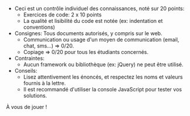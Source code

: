 - Ceci est un contrôle individuel des connaissances, noté sur 20 points:
  - Exercices de code: 2 x 10 points
  - La qualité et lisibilité du code est notée (ex: indentation et conventions)
- Consignes: Tous documents autorisés, y compris sur le web.
  - Communication ou usage d'un moyen de communication (email, chat, sms...) => 0/20.
  - Copiage => 0/20 pour tous les étudiants concernés.
- Contraintes:
  - Aucun framework ou bibliothèque (ex: jQuery) ne peut être utilisé.
- Conseils:
  - Lisez attentivement les énoncés, et respectez les noms et valeurs fournis à la lettre.
  - Il est recommandé d'utiliser la console JavaScript pour tester vos solutions.

À vous de jouer !
